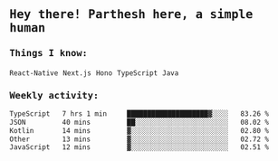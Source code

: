 <samp>
    <h2>Hey there! Parthesh here, a simple human</h2>
    <h3>Things I know: </h3>
    <code>React-Native</code> <code>Next.js</code> <code>Hono</code> <code>TypeScript</code> <code>Java</code>
    <h3>Weekly activity:</h3>
<!--START_SECTION:waka-->

```txt
TypeScript   7 hrs 1 min     ████████████████████▓░░░░   83.26 %
JSON         40 mins         ██░░░░░░░░░░░░░░░░░░░░░░░   08.02 %
Kotlin       14 mins         ▓░░░░░░░░░░░░░░░░░░░░░░░░   02.80 %
Other        13 mins         ▓░░░░░░░░░░░░░░░░░░░░░░░░   02.72 %
JavaScript   12 mins         ▓░░░░░░░░░░░░░░░░░░░░░░░░   02.51 %
```

<!--END_SECTION:waka-->
</samp>
